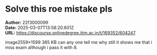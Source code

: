 # Solve this roe mistake pls

**Author:** 22f3000099  
**Date:** 2025-03-07T13:58:20.601Z  
**URL:** https://discourse.onlinedegree.iitm.ac.in/t/169352/604247

image2559×1599 385 KB
can any one tell me why still it shows me that i miss exam although i pass it with 8.

